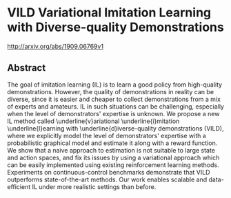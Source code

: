 # VILD Variational Imitation Learning with Diverse-quality Demonstrations
http://arxiv.org/abs/1909.06769v1
## Abstract
The goal of imitation learning (IL) is to learn a good policy from high-quality demonstrations. However, the quality of demonstrations in reality can be diverse, since it is easier and cheaper to collect demonstrations from a mix of experts and amateurs. IL in such situations can be challenging, especially when the level of demonstrators' expertise is unknown. We propose a new IL method called \underline{v}ariational \underline{i}mitation \underline{l}earning with \underline{d}iverse-quality demonstrations (VILD), where we explicitly model the level of demonstrators' expertise with a probabilistic graphical model and estimate it along with a reward function. We show that a naive approach to estimation is not suitable to large state and action spaces, and fix its issues by using a variational approach which can be easily implemented using existing reinforcement learning methods. Experiments on continuous-control benchmarks demonstrate that VILD outperforms state-of-the-art methods. Our work enables scalable and data-efficient IL under more realistic settings than before.